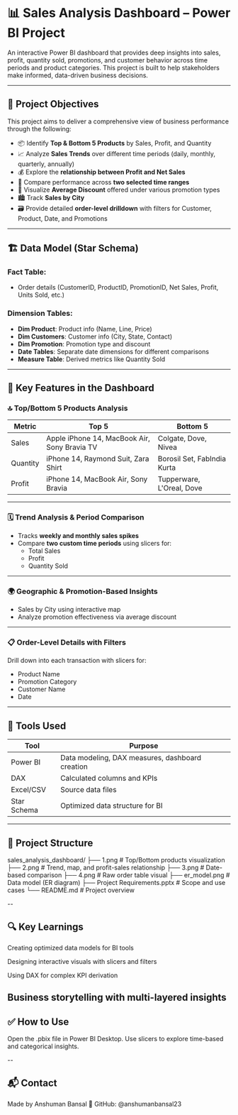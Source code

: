 # 📊 Sales Analysis Dashboard – Power BI Project

An interactive Power BI dashboard that provides deep insights into sales, profit, quantity sold, promotions, and customer behavior across time periods and product categories. This project is built to help stakeholders make informed, data-driven business decisions.

---

## 🧭 Project Objectives

This project aims to deliver a comprehensive view of business performance through the following:

- 📦 Identify **Top & Bottom 5 Products** by Sales, Profit, and Quantity
- 📈 Analyze **Sales Trends** over different time periods (daily, monthly, quarterly, annually)
- 💰 Explore the **relationship between Profit and Net Sales**
- 🧮 Compare performance across **two selected time ranges**
- 🎯 Visualize **Average Discount** offered under various promotion types
- 🏙️ Track **Sales by City**
- 🗃️ Provide detailed **order-level drilldown** with filters for Customer, Product, Date, and Promotions

---

## 🏗️ Data Model (Star Schema)

### Fact Table:
- Order details (CustomerID, ProductID, PromotionID, Net Sales, Profit, Units Sold, etc.)

### Dimension Tables:
- **Dim Product**: Product info (Name, Line, Price)
- **Dim Customers**: Customer info (City, State, Contact)
- **Dim Promotion**: Promotion type and discount
- **Date Tables**: Separate date dimensions for different comparisons
- **Measure Table**: Derived metrics like Quantity Sold

---

## 📁 Key Features in the Dashboard

### 🔝 Top/Bottom 5 Products Analysis

| Metric   | Top 5                                     | Bottom 5                        |
|----------|-------------------------------------------|---------------------------------|
| Sales    | Apple iPhone 14, MacBook Air, Sony Bravia TV | Colgate, Dove, Nivea          |
| Quantity | iPhone 14, Raymond Suit, Zara Shirt        | Borosil Set, FabIndia Kurta    |
| Profit   | iPhone 14, MacBook Air, Sony Bravia        | Tupperware, L'Oreal, Dove      |

---

### 🗓️ Trend Analysis & Period Comparison

- Tracks **weekly and monthly sales spikes**
- Compare **two custom time periods** using slicers for:
  - Total Sales
  - Profit
  - Quantity Sold

---

### 🌍 Geographic & Promotion-Based Insights

- Sales by City using interactive map
- Analyze promotion effectiveness via average discount

---

### 📋 Order-Level Details with Filters

Drill down into each transaction with slicers for:

- Product Name
- Promotion Category
- Customer Name
- Date

---

## 🧪 Tools Used

| Tool      | Purpose                                  |
|-----------|-------------------------------------------|
| Power BI  | Data modeling, DAX measures, dashboard creation |
| DAX       | Calculated columns and KPIs              |
| Excel/CSV | Source data files                        |
| Star Schema | Optimized data structure for BI        |

---

## 📂 Project Structure

sales_analysis_dashboard/
├── 1.png                  # Top/Bottom products visualization
├── 2.png                  # Trend, map, and profit-sales relationship
├── 3.png                  # Date-based comparison
├── 4.png                  # Raw order table visual
├── er_model.png           # Data model (ER diagram)
├── Project Requirements.pptx  # Scope and use cases
└── README.md              # Project overview

--
## 🔍 Key Learnings
Creating optimized data models for BI tools

Designing interactive visuals with slicers and filters

Using DAX for complex KPI derivation

Business storytelling with multi-layered insights
--


## ✅ How to Use
Open the .pbix file in Power BI Desktop. Use slicers to explore time-based and categorical insights.

--
## 📬 Contact
Made by Anshuman Bansal
🔗 GitHub: @anshumanbansal23


